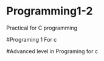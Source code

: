 # Programming1-2
Practical for C programming 


#Programing 1 For c 


#Advanced level in Programing for c 
